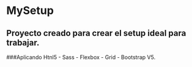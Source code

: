 # MySetup
## Proyecto creado para crear el setup ideal para trabajar.
###Aplicando Htnl5 - Sass - Flexbox - Grid - Bootstrap V5.

